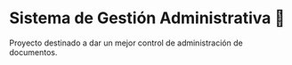 # Sistema de Gestión Administrativa :pushpin:
Proyecto destinado a dar un mejor control de administración de documentos.
